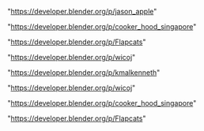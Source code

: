 "https://developer.blender.org/p/jason_apple"

"https://developer.blender.org/p/cooker_hood_singapore"

"https://developer.blender.org/p/Flapcats"

"https://developer.blender.org/p/wicoj"

"https://developer.blender.org/p/kmalkenneth"

 
"https://developer.blender.org/p/wicoj"


"https://developer.blender.org/p/cooker_hood_singapore"


"https://developer.blender.org/p/Flapcats"


 

